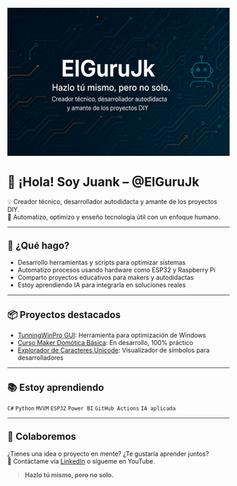 ![Banner de ElGuruJk](./Banner7.png)
# 👋 ¡Hola! Soy Juank – @ElGuruJk

💡 Creador técnico, desarrollador autodidacta y amante de los proyectos DIY.  
🔧 Automatizo, optimizo y enseño tecnología útil con un enfoque humano.

---

## 🚀 ¿Qué hago?

- Desarrollo herramientas y scripts para optimizar sistemas
- Automatizo procesos usando hardware como ESP32 y Raspberry Pi
- Comparto proyectos educativos para makers y autodidactas
- Estoy aprendiendo IA para integrarla en soluciones reales

---

## 📦 Proyectos destacados

- [TunningWinPro GUI](https://github.com/ElGuruJk/TunningWinPro_GUI): Herramienta para optimización de Windows
- [Curso Maker Domótica Básica](#): En desarrollo, 100% práctico
- [Explorador de Caracteres Unicode](#): Visualizador de símbolos para desarrolladores

---

## 📚 Estoy aprendiendo

`C#` `Python` `MVVM` `ESP32` `Power BI` `GitHub Actions` `IA aplicada`

---

## 🤝 Colaboremos

¿Tienes una idea o proyecto en mente? ¿Te gustaría aprender juntos?  
📩 Contáctame vía [LinkedIn](https://linkedin.com/in/elgurujk) o sígueme en YouTube.

> **Hazlo tú mismo, pero no solo.**
